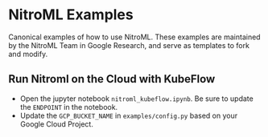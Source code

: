 # NitroML Examples

Canonical examples of how to use NitroML. These examples are maintained by the NitroML Team in Google Research, and serve as templates to fork and modify.

## Run Nitroml on the Cloud with KubeFlow

- Open the jupyter notebook `nitroml_kubeflow.ipynb`. Be sure to update the `ENDPOINT` in the notebook.
- Update the `GCP_BUCKET_NAME` in `examples/config.py` based on your Google Cloud Project.
